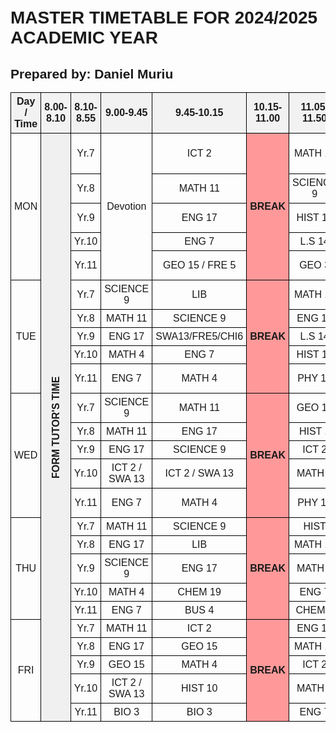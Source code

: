   <!DOCTYPE html>
<html lang="en">
<head>
  <meta charset="UTF-8">
 <title>School Timetable</title>
  <style>
    body {
      font-family: Arial, sans-serif;
      padding: 20px;
    }
    table {
      border-collapse: collapse;
      width: 100%;
      table-layout: fixed;
    }
    th, td {
      border: 1px solid black;
      padding: 5px;
      text-align: center;<
      font-size: 13px;
      word-wrap: break-word;
    }
    th {
      background-color: #f2f2f2;
    }
     /* colors */
    .break { background-color: #ff9999; font-weight: bold; }
    .lunch { background-color: #ffff99; font-weight: bold; }
    .clubs { background-color: #99ccff; font-weight: bold; }
    .games { background-color: #99ff99; font-weight: bold; }
    /* vertical writing */
    .vertical {
      writing-mode: vertical-rl;
      transform: rotate(180deg);
      text-orientation: mixed;
      font-weight: bold;
      background-color: #f0f0f0;
    }
  </style>
</head>
<body>
  <h1>MASTER TIMETABLE FOR 2024/2025 ACADEMIC YEAR</h1>
  <h2>Prepared by: Daniel Muriu</h2>

  <div class="tt-wrap">
    <table>
      <thead>
        <tr>
          <th>Day / Time</th>
          <th>8.00-8.10</th>
          <th>8.10-8.55</th>
          <th>9.00-9.45</th>
          <th>9.45-10.15</th>
          <th>10.15-11.00</th>
          <th>11.05-11.50</th>
          <th>11.55-12.40</th>
          <th>12.40-1.30</th>
          <th>1.30-2.15</th>
          <th>2.20-3.05</th>
          <th>3.10-3.55</th>
          <th>3.55-4.00</th>
        </tr>
      </thead>
      <tbody>
        <!-- MONDAY -->
        <tr>
          <td rowspan="5">MON</td>
          <td class="vertical" rowspan="25">FORM TUTOR'S TIME</td>
          <td>Yr.7</td>
          <td rowspan="5">Devotion</td>
          <td>ICT 2</td>
          <td class="break" rowspan="5">BREAK</td>
          <td>MATH 11</td>
          <td>ENG 17</td>
          <td>P.E 13</td>
          <td class="lunch" rowspan="5">LUNCH</td>
          <td>GEO 15</td>
          <td>SCIENCE 9</td>
          <td>MUSIC 8</td>
          <td>FORM TUTOR'S TIME</td>
        </tr>
        <tr>
          <td>Yr.8</td>
          <td>MATH 11</td>
          <td>SCIENCE 9</td>
          <td>ART 18</td>
          <td>P.E 13</td>
          <td>ENG 17</td>
          <td>L.S 14</td>
          <td>L.S 14</td>
          <td></td>
        </tr>
        <tr>
          <td>Yr.9</td>
          <td>ENG 17</td>
          <td>HIST 10</td>
          <td>SCIENCE 9</td>
          <td>SWA13/FRE5/CHI6</td>
          <td>BUS 11</td>
          <td>MATH 4</td>
          <td>P.E 13</td>
          <td></td>
        </tr>
        <tr>
          <td>Yr.10</td>
          <td>ENG 7</td>
          <td>L.S 14</td>
          <td>L.S 14</td>
          <td>MATH 4</td>
          <td>BIO 19</td>
          <td>GEO 15</td>
          <td>HIST 10</td>
          <td></td>
        </tr>
        <tr>
          <td>Yr.11</td>
          <td>GEO 15 / FRE 5</td>
         <td>GEO 3</td>
          <td>FRE/ICT 12</td>
          <td>ENG 7</td>
          <td>PHY 16</td>
          <td>SWA 13</td>
          <td>MATH 4</td>
          <td></td>
        </tr>
        <!-- TUESDAY -->
        <tr>
          <td rowspan="5">TUE</td>
          <td>Yr.7</td>
          <td>SCIENCE 9</td>
          <td>LIB</td>
          <td class="break" rowspan="5">BREAK</td>
          <td>MATH 11</td>
          <td>ART 18</td>
          <td>P.E 13</td>
          <td class="lunch" rowspan="5">LUNCH</td>
          <td>ENG 17</td>
          <td>HIST 1</td>
          <td rowspan="5" class="clubs">GENDER MEETING/DEBATE</td>
          <td></td>
        </tr>
        <tr>
          <td>Yr.8</td>
          <td>MATH 11</td>
          <td>SCIENCE 9</td>
          <td>ENG 17</td>
          <td>GEO 15</td>
          <td>P.E 13</td>
          <td>HIST 1</td>
          <td>ICT 2</td>
          <td></td>
        </tr>
        <tr>
          <td>Yr.9</td>
          <td>ENG 17</td>
          <td>SWA13/FRE5/CHI6</td>
          <td>L.S 14</td>
          <td>L.S 14</td>
          <td>MATH 4</td>
          <td>P.E 13</td>
          <td>SCIENCE 9</td>
          <td></td>
        </tr>
        <tr>
          <td>Yr.10</td>
          <td>MATH 4</td>
          <td>ENG 7</td>
          <td>HIST 10</td>
          <td>CHEM 19</td>
          <td>PHY 9</td>
          <td>BUS15/CHI6/FRE5</td>
          <td>BUS15/CHI6/FRE5</td>
          <td></td>
        </tr>
        <tr>
          <td>Yr.11</td>
          <td>ENG 7</td>
          <td>MATH 4</td>
          <td>PHY 16</td>
          <td>GEO 15 / FRE 5</td>
          <td>HIST 10</td>
          <td>BUS 4</td>
          <td>BUS 4</td>
          <td></td>
        </tr>
        <!-- WEDNESDAY -->
        <tr>
          <td rowspan="5">WED</td>
          <td>Yr.7</td>
          <td>SCIENCE 9</td>
          <td>MATH 11</td>
          <td class="break" rowspan="5">BREAK</td>
          <td>GEO 15</td>
          <td>ENG 17</td>
          <td>P.E 13</td>
          <td class="lunch" rowspan="5">LUNCH</td>
          <td>HIST 1</td>
          <td>ART 18</td>
          <td rowspan="5" class="clubs">CLUBS</td>
          <td></td>
        </tr>
        <tr>
          <td>Yr.8</td>
          <td>MATH 11</td>
          <td>ENG 17</td>
          <td>HIST 1</td>
          <td>ART 18</td>
          <td>P.E 13</td>
          <td>SCIENCE 9</td>
          <td>MUSIC 8</td>
          <td></td>
        </tr>
        <tr>
          <td>Yr.9</td>
          <td>ENG 17</td>
          <td>SCIENCE 9</td>
          <td>ICT 2</td>
          <td>ICT 2</td>
          <td>GEO 15</td>
          <td>MATH 4</td>
          <td>HIST 10</td>
          <td></td>
        </tr>
        <tr>
          <td>Yr.10</td>
          <td>ICT 2 / SWA 13</td>
          <td>ICT 2 / SWA 13</td>
          <td>MATH 4</td>
          <td>PHY 9</td>
          <td>ENG 7</td>
          <td>BIO 19</td>
          <td>GEO 15</td>
          <td></td>
        </tr>
        <tr>
          <td>Yr.11</td>
          <td>ENG 7</td>
          <td>MATH 4</td>
          <td>PHY 16</td>
          <td>GEO 15/FRE 5</td>
          <td>HIST 10</td>
          <td>BUS 4</td>
          <td>BUS 4</td>
          <td></td>
        </tr>
        <!-- THURSDAY -->
        <tr>
          <td rowspan="5">THU</td>
          <td>Yr.7</td>
          <td>MATH 11</td>
          <td>SCIENCE 9</td>
          <td class="break" rowspan="5">BREAK</td>
          <td>HIST</td>
          <td>ENG 17</td>
          <td>ICT 2</td>
          <td class="lunch" rowspan="5">LUNCH</td>
          <td>L.S 14</td>
          <td>L.S 14</td>
          <td rowspan="5" class="clubs">MIND LECTURE</td>
          <td></td>
        </tr>
        <tr>
          <td>Yr.8</td>
          <td>ENG 17</td>
          <td>LIB</td>
          <td>MATH 11</td>
          <td>GEO 15</td>
          <td>MUSIC 9</td>
          <td>SCIENCE 9</td>
          <td>SCIENCE 9</td>
          <td></td>
        </tr>
        <tr>
          <td>Yr.9</td>
          <td>SCIENCE 9</td>
          <td>ENG 17</td>
          <td>MATH 4</td>
          <td>HIST 10</td>
          <td>P.E 13</td>
          <td>GEO 15</td>
          <td>BUS 11</td>
          <td></td>
        </tr>
        <tr>
          <td>Yr.10</td>
          <td>MATH 4</td>
          <td>CHEM 19</td>
          <td>ENG 7</td>
          <td>PHY 9</td>
          <td>PHY 9</td>
          <td>MATH 4</td>
          <td>GEO 15</td>
          <td></td>
        </tr>
        <tr>
          <td>Yr.11</td>
          <td>ENG 7</td>
          <td>BUS 4</td>
          <td>CHEM 3</td>
          <td>CHEM 3</td>
          <td>PHY 16</td>
          <td>SWA 13</td>
          <td>SWA 13</td>
          <td></td>
        </tr>
        <!-- FRIDAY -->
        <tr>
          <td rowspan="5">FRI</td>
          <td>Yr.7</td>
          <td>MATH 11</td>
          <td>ICT 2</td>
          <td class="break" rowspan="5">BREAK</td>
          <td>ENG 17</td>
          <td>GEO 15</td>
          <td>P.E 13</td>
          <td class="lunch" rowspan="5">LUNCH</td>
          <td>SCIENCE 9</td>
          <td>MUSIC 8</td>
          <td rowspan="5" class="games">GAMES</td>
          <td></td>
        </tr>
        <tr>
          <td>Yr.8</td>
          <td>ENG 17</td>
          <td>GEO 15</td>
          <td>MATH 11</td>
          <td>HIST 1</td>
          <td>P.E 13</td>
          <td>ICT 2</td>
          <td>ICT 2</td>
          <td></td>
        </tr>
        <tr>
          <td>Yr.9</td>
          <td>GEO 15</td>
          <td>MATH 4</td>
          <td>ICT 2</td>
          <td>ENG 17</td>
          <td>SCIENCE 9</td>
          <td>BUS 11</td>
          <td>SWA13/FRE5/CHI6</td>
          <td></td>
        </tr>
        <tr>
          <td>Yr.10</td>
          <td>ICT 2 / SWA 13</td>
          <td>HIST 10</td>
          <td>MATH 4</td>
          <td>CHEM 19</td>
          <td>ENG 7</td>
          <td>BUS15/CHI6/FRE5</td>
          <td>BIO 19</td>
          <td></td>
        </tr>
        <tr>
          <td>Yr.11</td>
          <td>BIO 3</td>
          <td>BIO 3</td>
          <td>ENG 7</td>
          <td>MATH 4</td>
          <td>MATH 4</td>
          <td>HIST 10</td>
          <td>HIST 10</td>
          <td></td>
        </tr>
      </tbody>
    </table>
  </div>
</body>
</html>
        
